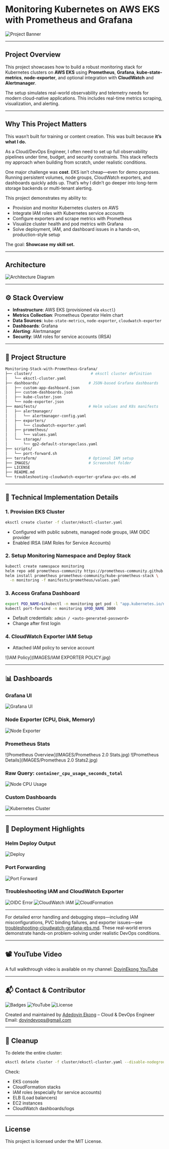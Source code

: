 # Monitoring Kubernetes on AWS EKS with Prometheus and Grafana

![Project Banner](https://img.shields.io/badge/Project-Monitoring_Stack_EKS-blueviolet?style=for-the-badge)

---

## Project Overview

This project showcases how to build a robust monitoring stack for Kubernetes clusters on **AWS EKS** using **Prometheus**, **Grafana**, **kube-state-metrics**, **node-exporter**, and optional integration with **CloudWatch** and **Alertmanager**.

The setup simulates real-world observability and telemetry needs for modern cloud-native applications. This includes real-time metrics scraping, visualization, and alerting.

---

## Why This Project Matters

This wasn’t built for training or content creation. This was built because **it’s what I do.**

As a Cloud/DevOps Engineer, I often need to set up full observability pipelines under time, budget, and security constraints. This stack reflects my approach when building from scratch, under realistic conditions.

One major challenge was **cost**. EKS isn’t cheap—even for demo purposes. Running persistent volumes, node groups, CloudWatch exporters, and dashboards quickly adds up. That’s why I didn’t go deeper into long-term storage backends or multi-tenant alerting.

This project demonstrates my ability to:

* Provision and monitor Kubernetes clusters on AWS
* Integrate IAM roles with Kubernetes service accounts
* Configure exporters and scrape metrics with Prometheus
* Visualize cluster health and pod metrics with Grafana
* Solve deployment, IAM, and dashboard issues in a hands-on, production-style setup

The goal: **Showcase my skill set.**

---

## Architecture

![Architecture Diagram](IMAGES/architecture.jpg)

---

## ⚙️ Stack Overview

* **Infrastructure**: AWS EKS (provisioned via `eksctl`)
* **Metrics Collection**: Prometheus Operator Helm chart
* **Data Sources**: `kube-state-metrics`, `node-exporter`, `cloudwatch-exporter`
* **Dashboards**: Grafana
* **Alerting**: Alertmanager
* **Security**: IAM roles for service accounts (IRSA)

---

## 📁 Project Structure

```bash
Monitoring-Stack-with-Prometheus-Grafana/
├── cluster/                          # eksctl cluster definition
│   └── eksctl-cluster.yaml
├── dashboards/                      # JSON-based Grafana dashboards
│   ├── custom-app-dashboard.json
│   ├── custom-dashboards.json
│   ├── kube-cluster.json
│   └── node-exporter.json
├── manifests/                       # Helm values and K8s manifests
│   ├── alertmanager/
│   │   └── alertmanager-config.yaml
│   ├── exporters/
│   │   └── cloudwatch-exporter.yaml
│   ├── prometheus/
│   │   └── values.yaml
│   └── storage/
│       └── gp2-default-storageclass.yaml
├── scripts/
│   └── port-forward.sh
├── terraform/                       # Optional IAM setup
├── IMAGES/                          # Screenshot folder
├── LICENSE
├── README.md
└── troubleshooting-cloudwatch-exporter-grafana-pvc-ebs.md
```

---

## 🔧 Technical Implementation Details

### 1. **Provision EKS Cluster**

```bash
eksctl create cluster -f cluster/eksctl-cluster.yaml
```

* Configured with public subnets, managed node groups, IAM OIDC provider
* Enabled IRSA (IAM Roles for Service Accounts)

### 2. **Setup Monitoring Namespace and Deploy Stack**

```bash
kubectl create namespace monitoring
helm repo add prometheus-community https://prometheus-community.github.io/helm-charts
helm install prometheus prometheus-community/kube-prometheus-stack \
  -n monitoring -f manifests/prometheus/values.yaml
```

### 3. **Access Grafana Dashboard**

```bash
export POD_NAME=$(kubectl -n monitoring get pod -l "app.kubernetes.io/name=grafana" -o jsonpath="{.items[0].metadata.name}")
kubectl port-forward -n monitoring $POD_NAME 3000
```

* Default credentials: `admin / <auto-generated-password>`
* Change after first login

### 4. **CloudWatch Exporter IAM Setup**

* Attached IAM policy to service account

!\[IAM Policy]\(IMAGES/IAM EXPORTER POLICY.jpg)

---

## 📊 Dashboards

### Grafana UI

![Grafana UI](IMAGES/grafanaUI.jpg)

### Node Exporter (CPU, Disk, Memory)

![Node Exporter](IMAGES/node-exporter.jpg)

### Prometheus Stats

!\[Prometheus Overview]\(IMAGES/Prometheus 2.0 Stats.jpg)
!\[Prometheus Details]\(IMAGES/Prometheus 2.0 Stats2.jpg)

### Raw Query: `container_cpu_usage_seconds_total`

![Node CPU Usage](IMAGES/NODE-CPU-SECONDS-TOTAL.jpg)

### Custom Dashboards

![Kubernetes Cluster](IMAGES/kubernetes-cluster-monitoring.jpg)

---

## 📸 Deployment Highlights

### Helm Deploy Output

![Deploy](IMAGES/deployments.jpg)

### Port Forwarding

![Port Forward](IMAGES/grafana-port-forwarding.jpg)

### Troubleshooting IAM and CloudWatch Exporter

![OIDC Error](IMAGES/eksctl-associate-oidc-error-and-fix.jpg)
![CloudWatch IAM](IMAGES/cloudwatch-exporter-iam-setup.jpg)
![CloudFormation](IMAGES/cloudwatch-exporter-cloudformation-console.jpg)


---
 For detailed error handling and debugging steps—including IAM misconfigurations, PVC binding failures, and exporter issues—see [troubleshooting-cloudwatch-grafana-ebs.md](troubleshooting-cloudwatch-grafana-ebs.md). These real-world errors demonstrate hands-on problem-solving under realistic DevOps conditions.

---

## 📽️ YouTube Video

A full walkthrough video is available on my channel: [DoyinEkong YouTube](https://www.youtube.com/@doyinekong/playlists)

---

## 📬 Contact & Contributor

![Badges](https://img.shields.io/badge/maintainer-doyindevops-blue?style=flat-square)
![YouTube](https://img.shields.io/badge/YouTube-Project%20Demo-red?style=flat-square\&logo=youtube)
![License](https://img.shields.io/badge/License-MIT-yellow.svg?style=flat-square)

Created and maintained by [Adedoyin Ekong](https://github.com/doyindevops) – Cloud & DevOps Engineer
Email: [doyindevops@gmail.com](mailto:doyindevops@gmail.com)

---

## 🧼 Cleanup

To delete the entire cluster:

```bash
eksctl delete cluster -f cluster/eksctl-cluster.yaml --disable-nodegroup-eviction
```

Check:

* EKS console
* CloudFormation stacks
* IAM roles (especially for service accounts)
* ELB (Load balancers)
* EC2 instances
* CloudWatch dashboards/logs

---

## License

This project is licensed under the MIT License.
